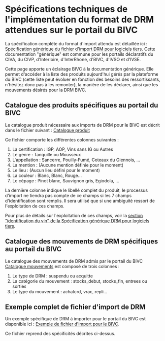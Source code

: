 # Spécifications techniques de l'implémentation du format de DRM attendues sur le portail du BIVC

La spécification complète du format d'import attendu est détaillée ici : [Spécification générique du fichier d'import DRM pour logiciels tiers](https://github.com/24eme/mutualisation-douane/blob/master/logiciels-tiers/). Cette documentation "générique" est commune pour les portails déclaratifs du CIVA, du CIVP, d'Interloire, d'InterRhone, d'BIVC, d'IVSO et d'IVSE.

Cette page apporte un éclairage BIVC à la documentation générique. Elle permet d'accéder à la liste des produits aujourd'hui gérés par la plateforme du BIVC (cette liste peut évoluer en fonction des besoins des ressortissants, n'hésitez donc pas à les remonter), la manière de les déclarer, ainsi que les mouvements désirés pour la DRM BIVC.

## Catalogue des produits spécifiques au portail du BIVC

Le catalogue produit nécessaire aux imports de DRM pour le BIVC est décrit dans le fichier suivant : [Catalogue produit](catalogue_produits.csv)

Ce fichier comporte les différentes colonnes suivantes :

1. La certification : IGP, AOP, Vins sans IG ou Autres
2. Le genre : Tanquille ou Mousseux
3. L'appellation : Sancerre, Pouilly-Fumé,  Coteaux du Giennois, ...
4. La mention : (Aucune mention définie pour le moment)
5. Le lieu : (Aucun lieu défini pour le moment)
6. La couleur : Blanc, Blanc, Rouge...
7. Le cépage : Pinot blanc, Sauvignon gris, Egiodola, ...

La dernière colonne indique le libellé complet du produit, le processus d'import ne tiendra pas compte de ce champs si les 7 champs d'identification sont remplis. Il sera utilisé que si une ambiguité ressort de l'exploitation de ces champs.

Pour plus de détails sur l'exploitation de ces champs, voir la [section "identification du vin" de la Spécification générique DRM pour logiciels tiers](https://github.com/24eme/mutualisation-douane/blob/master/logiciels-tiers/#description-des-lignes-cave).

## Catalogue des mouvements de DRM spécifiques au portail du BIVC

Le catalogue des mouvements de DRM admis par le portail du BIVC  [Catalogue mouvements](catalogue_mouvements.csv) est composé de trois colonnes :

1. Le type de DRM : suspendu ou acquitte
2. La catégorie du mouvement : stocks_debut, stocks_fin, entrees ou sorties
3. Le type du mouvement : achatcrd, vrac, repli...

## Exemple complet de fichier d'import de DRM

Un exemple spécifique de DRM à importer pour le portail du BIVC est disponible ici : [Exemple de fichier d'import pour le BIVC](exemple_export_drm.csv).

Ce fichier reprend des spécificités décrites ci-dessus.
